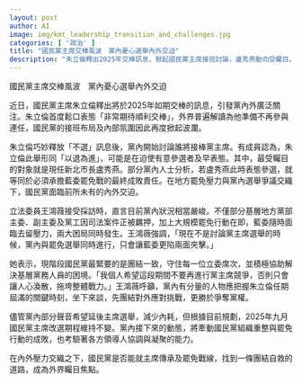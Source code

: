 ```yaml
---
layout: post
author: AI
image: img/kmt_leadership_transition_and_challenges.jpg
categories: [ '政治' ]
title: "國民黨主席交棒風波　黨內憂心選舉內外交迫"
description: "朱立倫釋出2025年交棒訊息，掀起國民黨主席接班討論，盧秀燕動向受矚目。黨內罷免壓力與司法案件交織，王鴻薇直言時機嚴峻，呼籲暫緩主席競爭，先團結迎戰多重考驗。主席改選時程不變，黨內組織重整與罷免行動成未來關鍵。"
---
```

國民黨主席交棒風波　黨內憂心選舉內外交迫

近日，國民黨主席朱立倫釋出將於2025年如期交棒的訊息，引發黨內外廣泛關注。朱立倫首度鬆口表態「非常期待順利交棒」，外界普遍解讀為他準備不再參與連任，國民黨的接班布局及內部氛圍因此再度掀起波瀾。

朱立倫巧妙釋放「不選」訊息後，黨內開始討論誰將接棒黨主席。有成員認為，朱立倫此舉形同「以退為進」，可能是在迫使有意參選者及早表態。其中，最受矚目的對象就是現任新北市長盧秀燕。部分黨內人士分析，若盧秀燕此時表態參選，就等同於必須承擔藍委罷免戰的最終成敗責任。在地方罷免壓力與黨內選舉爭議交織下，國民黨面臨前所未有的內外交迫。

立法委員王鴻薇接受採訪時，直言目前黨內狀況相當嚴峻。不僅部分基層地方黨部主委、副主委及黨工因司法案件正被羈押，加上大規模罷免行動在即，藍委隨時面臨去留壓力，兩大困局同時發生。王鴻薇強調，「現在不是討論黨主席選舉的時候，黨內與罷免選舉同時進行，只會讓藍委更陷兩面夾擊。」

她表示，現階段國民黨最緊要的是團結一致，守住每一位立委席次，並積極協助解決基層黨務人員的困境。「我個人希望這段期間不要再進行黨主席競爭，否則只會讓人心渙散，拖垮整體戰力。」王鴻薇呼籲，黨內有分量的人物應把握朱立倫任期屆滿的關鍵時刻，坐下來談，先團結對外應對挑戰，更勝於爭奪黨權。

儘管黨內部分聲音希望延後主席選舉，減少內耗，但根據目前規劃，2025年九月國民黨主席改選期程維持不變。黨內接下來的動態，將牽動國民黨組織重整與罷免行動的成敗，也考驗著各方領導人協調與凝聚的能力。

在內外壓力交織之下，國民黨是否能就主席傳承及罷免戰線，找到一條團結自救的道路，成為外界矚目焦點。